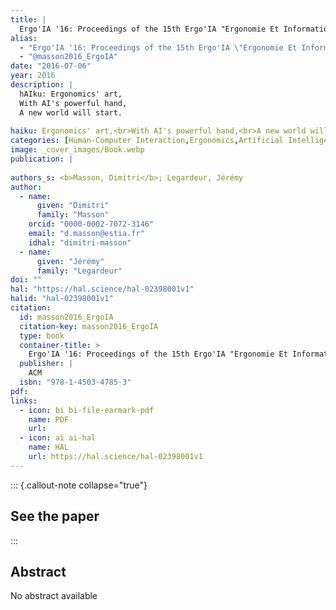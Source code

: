 ```yaml
---
title: |
  Ergo'IA '16: Proceedings of the 15th Ergo'IA "Ergonomie Et Informatique Avancée" Conference
alias:
  - "Ergo'IA '16: Proceedings of the 15th Ergo'IA \"Ergonomie Et Informatique Avancée\" Conference"
  - "@masson2016_ErgoIA"
date: "2016-07-06"
year: 2016
description: |
  hAIku: Ergonomics' art,
  With AI's powerful hand,
  A new world will start.
  
haiku: Ergonomics' art,<br>With AI's powerful hand,<br>A new world will start.<br>
categories: [Human-Computer Interaction,Ergonomics,Artificial Intelligence]
image: _cover_images/Book.webp
publication: |
   
authors_s: <b>Masson, Dimitri</b>; Legardeur, Jérémy
author: 
  - name: 
      given: "Dimitri"
      family: "Masson"
    orcid: "0000-0002-7072-3146" 
    email: "d.masson@estia.fr" 
    idhal: "dimitri-masson" 
  - name: 
      given: "Jérémy"
      family: "Legardeur" 
doi: ""
hal: "https://hal.science/hal-02398001v1"
halid: "hal-02398001v1"
citation:
  id: masson2016_ErgoIA
  citation-key: masson2016_ErgoIA
  type: book
  container-title: >
    Ergo'IA '16: Proceedings of the 15th Ergo'IA "Ergonomie Et Informatique Avancée" Conference
  publisher: |
    ACM
  isbn: "978-1-4503-4785-3"
pdf: 
links:
  - icon: bi bi-file-earmark-pdf
    name: PDF
    url: 
  - icon: ai ai-hal
    name: HAL
    url: https://hal.science/hal-02398001v1
---
```



::: {.callout-note collapse="true"}

## See the paper


:::


## Abstract

No abstract available
